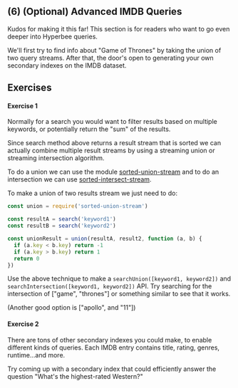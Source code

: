 ## (6) (Optional) Advanced IMDB Queries
Kudos for making it this far! This section is for readers who want to go even deeper into Hyperbee queries.

We'll first try to find info about "Game of Thrones" by taking the union of two query streams. After that, the door's open to generating your own secondary indexes on the IMDB dataset.

## Exercises

#### Exercise 1

Normally for a search you would want to filter results based on multiple keywords, or potentially return the "sum" of the results.

Since search method above returns a result stream that is sorted we can actually combine multiple result streams by using a streaming union or streaming intersection algorithm.

To do a union we can use the module [sorted-union-stream](https://github.com/mafintosh/sorted-union-stream) and to do an intersection we can use [sorted-intersect-stream](https://github.com/mafintosh/sorted-intersect-stream).

To make a union of two results stream we just need to do:

```js
const union = require('sorted-union-stream')

const resultA = search('keyword1')
const resultB = search('keyword2')

const unionResult = union(resultA, result2, function (a, b) {
  if (a.key < b.key) return -1
  if (a.key > b.key) return 1
  return 0
})
```

Use the above technique to make a `searchUnion([keyword1, keyword2])` and `searchIntersection([keyword1, keyword2])` API.
Try searching for the intersection of ["game", "thrones"] or something similar to see that it works.

(Another good option is ["apollo", and "11"])

#### Exercise 2

There are tons of other secondary indexes you could make, to enable different kinds of queries. Each IMDB entry contains title, rating, genres, runtime...and more.

Try coming up with a secondary index that could efficiently answer the question "What's the highest-rated Western?"